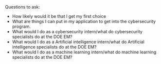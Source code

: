 Questions to ask:
* How likely  would it be that I get my first choice
* What are things I can put in my application to get into the cybersecurity program.
* What would I do as a cybersecurity intern/what do cybersecurity specialists do at the DOE EM?
* What would I do as a Artificial intelligence intern/what do Artificial intelligence specialists do at the DOE EM?
* What would I do as a machine learning intern/what do machine learning specialists do at the DOE EM?